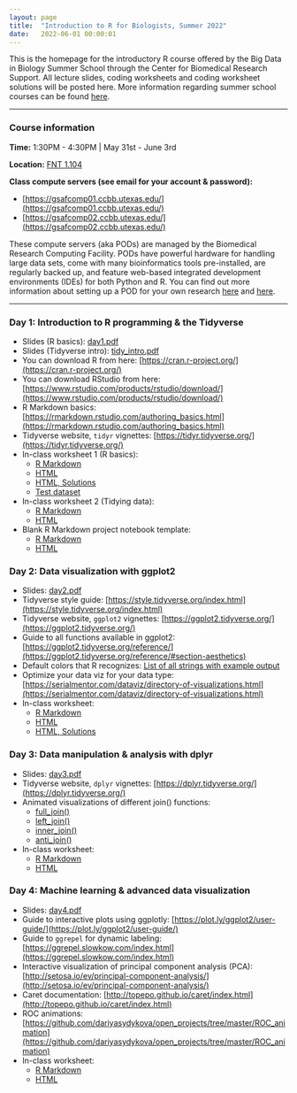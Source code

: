 ```yaml
---
layout: page
title:  "Introduction to R for Biologists, Summer 2022"
date:   2022-06-01 00:00:01
---
```


This is the homepage for the introductory R course offered by the Big Data in Biology Summer School through the Center for Biomedical Research Support. All lecture slides, coding worksheets and coding worksheet solutions will be posted here. More information regarding summer school courses can be found [here](https://research.utexas.edu/cbrs/classes/big-data-in-biology-summer-school/2022-summer-school/).

------
### Course information
**Time:** 1:30PM - 4:30PM | May 31st - June 3rd

**Location:** [FNT 1.104](https://utdirect.utexas.edu/apps/campus/buildings/nlogon/maps/UTM/fnt/)

**Class compute servers (see email for your account & password):**
  * [https://gsafcomp01.ccbb.utexas.edu/](https://gsafcomp01.ccbb.utexas.edu/)
  * [https://gsafcomp02.ccbb.utexas.edu/](https://gsafcomp02.ccbb.utexas.edu/)

These compute servers (aka PODs) are managed by the Biomedical Research Computing Facility. PODs have powerful hardware for handling large data sets, come with many bioinformatics tools pre-installed, are regularly backed up, and feature web-based integrated development environments (IDEs) for both Python and R. You can find out more information about setting up a POD for your own research [here](https://research.utexas.edu/cbrs/cores/cbb/computing-resources/) and [here](https://wikis.utexas.edu/display/RCTFusers). 

------

### **Day 1: Introduction to R programming & the Tidyverse**
* Slides (R basics): [day1.pdf](/classes/IntroR_2022/slides/day1.pdf)
* Slides (Tidyverse intro): [tidy_intro.pdf](/classes/IntroR_2022/slides/tidy_intro.pdf)
* You can download R from here: [https://cran.r-project.org/](https://cran.r-project.org/)
* You can download RStudio from here: [https://www.rstudio.com/products/rstudio/download/](https://www.rstudio.com/products/rstudio/download/)
* R Markdown basics: [https://rmarkdown.rstudio.com/authoring_basics.html](https://rmarkdown.rstudio.com/authoring_basics.html)
* Tidyverse website, `tidyr` vignettes: [https://tidyr.tidyverse.org/](https://tidyr.tidyverse.org/)
* In-class worksheet 1 (R basics):
    - [R Markdown](/classes/IntroR_2022/worksheets/day1.Rmd)
    - [HTML](/classes/IntroR_2022/worksheets/day1.html)
    - [HTML, Solutions](/classes/IntroR_2022/worksheets/day1_solutions.html)
    - [Test dataset](/classes/datasets/mushrooms_small.csv)
* In-class worksheet 2 (Tidying data):
    - [R Markdown](/classes/IntroR_2022/worksheets/tidying.Rmd)
    - [HTML](/classes/IntroR_2022/worksheets/tidying.html)
* Blank R Markdown project notebook template:
    - [R Markdown](/classes/files/template.Rmd)
    - [HTML](/classes/files/template.html)

### **Day 2: Data visualization with ggplot2**
* Slides: [day2.pdf](/classes/IntroR_2022/slides/day2.pdf)
* Tidyverse style guide: [https://style.tidyverse.org/index.html](https://style.tidyverse.org/index.html)
* Tidyverse website, `ggplot2` vignettes: [https://ggplot2.tidyverse.org/](https://ggplot2.tidyverse.org/)
* Guide to all functions available in ggplot2: [https://ggplot2.tidyverse.org/reference/](https://ggplot2.tidyverse.org/reference/#section-aesthetics)
* Default colors that R recognizes: [List of all strings with example output](http://www.stat.columbia.edu/~tzheng/files/Rcolor.pdf)
* Optimize your data viz for your data type: [https://serialmentor.com/dataviz/directory-of-visualizations.html](https://serialmentor.com/dataviz/directory-of-visualizations.html)
* In-class worksheet:
    - [R Markdown](/classes/IntroR_2022/worksheets/day2.Rmd)
    - [HTML](/classes/IntroR_2022/worksheets/day2.html)
    - [HTML, Solutions](/classes/IntroR_2022/worksheets/day2_solutions.html)

### **Day 3: Data manipulation & analysis with dplyr**
* Slides: [day3.pdf](/classes/IntroR_2022/slides/day3.pdf)
* Tidyverse website, `dplyr` vignettes: [https://dplyr.tidyverse.org/](https://dplyr.tidyverse.org/)
* Animated visualizations of different join() functions:
    - [full_join()](https://github.com/corydupai/OCH_codealong/blob/master/animated-full-join.gif)
    - [left_join()](https://github.com/corydupai/OCH_codealong/blob/master/animated-left-join.gif)
    - [inner_join()](https://github.com/corydupai/OCH_codealong/blob/master/animated-inner-join.gif)
    - [anti_join()](https://github.com/corydupai/OCH_codealong/blob/master/animated-anti-join.gif)
* In-class worksheet:
    - [R Markdown](/classes/IntroR_2022/worksheets/day3.Rmd)
    - [HTML](/classes/IntroR_2022/worksheets/day3.html)

### **Day 4: Machine learning & advanced data visualization**
* Slides: [day4.pdf](/classes/IntroR_2022/slides/day4.pdf)
* Guide to interactive plots using ggplotly: [https://plot.ly/ggplot2/user-guide/](https://plot.ly/ggplot2/user-guide/)
* Guide to `ggrepel` for dynamic labeling: [https://ggrepel.slowkow.com/index.html](https://ggrepel.slowkow.com/index.html)
* Interactive visualization of principal component analysis (PCA): [http://setosa.io/ev/principal-component-analysis/](http://setosa.io/ev/principal-component-analysis/)
* Caret documentation: [http://topepo.github.io/caret/index.html](http://topepo.github.io/caret/index.html)
* ROC animations: [https://github.com/dariyasydykova/open_projects/tree/master/ROC_animation](https://github.com/dariyasydykova/open_projects/tree/master/ROC_animation)
* In-class worksheet:
    - [R Markdown](/classes/IntroR_2022/worksheets/day4.Rmd)
    - [HTML](/classes/IntroR_2022/worksheets/day4.html)
